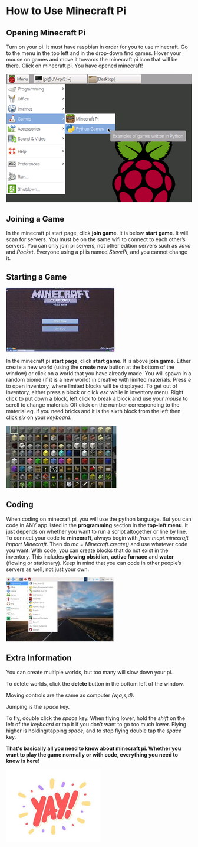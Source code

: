 # How to Use Minecraft Pi

## Opening Minecraft Pi

Turn on your pi. It must have raspbian in order for you to use minecraft.
Go to the menu in the top left and in the drop-down find games.
Hover your mouse on games and move it towards the minecraft pi icon that will be there.
Click on minecraft pi. You have opened minecraft!

![alt text](images/minecraft.png "Opening Minecraft")

## Joining a Game

In the minecraft pi start page, click **join game**. It is below **start game**.
It will scan for servers.
You must be on the same wifi to connect to each other’s servers. You can only join pi servers, not other edition servers such as *Java* and *Pocket*. Everyone using a pi is named *StevePi*, and you cannot change it.

## Starting a Game

![alt text](images/window.jpg "Minecraft Start")

In the minecraft pi **start page**, click **start game**. It is above **join game**.
Either create a new world (using the **create new** button at the bottom of the window) or click on a world that you have already made.
You will spawn in a random biome (if it is a new world) in creative with limited materials.
Press _e_ to open inventory, where limited blocks will be displayed.
To get out of inventory, either press a block or click *esc* while in inventory menu.
Right click to put down a block, left click to break a block and use your *mouse* to scroll to change materials OR click on the number corresponding to the material eg. if you need bricks and it is the sixth block from the left then click *six* on your *keyboard*.

![alt text](images/inventory.jpg "Inventory")

## Coding

When coding on minecraft pi, you will use the python language. But you can code in ANY app listed in the **programming** section in the **top-left menu**. It just depends on whether you want to run a script altogether or line by line. To connect your code to **minecraft**, always begin with _from mcpi.minecraft import Minecraft_. Then do _mc = Minecraft.create()_ and use whatever code you want. With code, you can create blocks that do not exist in the inventory. This includes **glowing obsidian**, **active furnace** and **water** (flowing or stationary). Keep in mind that you can code in other people’s servers as well, not just your own.

![alt text](images/homescreen.jpg "Programming")

## Extra Information

You can create multiple worlds, but too many will slow down your pi.

To delete worlds, click the **delete** button in the bottom left of the window.

Moving controls are the same as computer _(w,a,s,d)_.

Jumping is the _space_ key.

To fly, double click the _space_ key. When flying lower, hold the _shift_ on the left of the _keyboard_ or tap it if you don’t want to go too much lower. Flying higher is holding/tapping _space_, and to stop flying double tap the _space_ key.

**That's basically all you need to know about minecraft pi. Whether you want to play the game normally or with code, everything you need to know is here!**

![alt text](images/yay.jpg "Hooray!")







